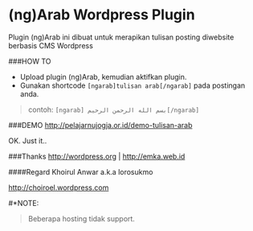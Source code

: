 (ng)Arab Wordpress Plugin
======

Plugin (ng)Arab ini dibuat untuk merapikan tulisan posting diwebsite berbasis CMS Wordpress


###HOW TO
- Upload plugin (ng)Arab, kemudian aktifkan plugin.
- Gunakan shortcode ```[ngarab]tulisan arab[/ngarab]``` pada postingan anda.

>contoh: ```[ngarab] بسم الله الرحمن الرحيم[/ngarab]```

###DEMO
http://pelajarnujogja.or.id/demo-tulisan-arab

OK. Just it..

###Thanks
http://wordpress.org | http://emka.web.id

####Regard
Khoirul Anwar a.k.a lorosukmo

http://choiroel.wordpress.com

#*NOTE:
>Beberapa hosting tidak support.
